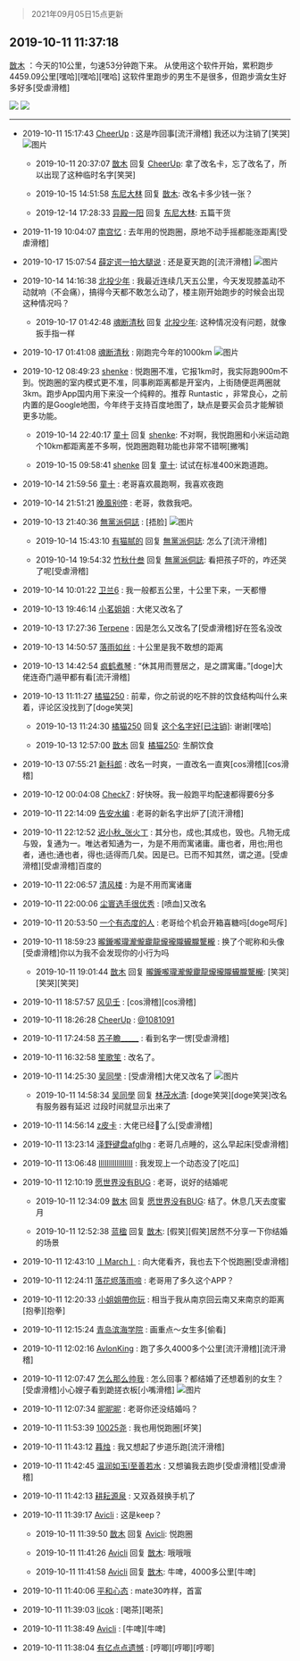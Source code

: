 > 2021年09月05日15点更新
<link rel="stylesheet" href="https://cdn.jsdelivr.net/gh/taotie6/sampleJSON@main/css/photo_show.css">


 ## 2019-10-11 11:37:18 

 [㪚木](https://www.coolapk.com/feed/14250834?shareKey=NjRiMWM3NzU5NjE4NjEzMTc0ZWI~) ：今天的10公里，匀速53分钟跑下来。
从使用这个软件开始，累积跑步4459.09公里[嘿哈][嘿哈][嘿哈]
这软件里跑步的男生不是很多，但跑步滴女生好多好多[受虐滑稽] 

<div class="album">
<img class="img-item" src="https://image.coolapk.com/feed/2019/1011/11/1081091_a32880ce_5035_7809@720x585.jpeg" />
<img class="img-item" src="https://image.coolapk.com/feed/2019/1011/11/1081091_27891067_5035_7811@1080x1023.jpeg" />
</div>

 ------- 

- 2019-10-11 15:17:43 [CheerUp](uid=792697) : 这是咋回事[流汗滑稽]
我还以为注销了[笑哭] ![图片](https://image.coolapk.com/feed/2019/1011/15/792697_aa8292e4_8262_279@1080x1920.jpeg)

    - 2019-10-11 20:37:07 [㪚木](uid=1081091) 回复 [CheerUp](uid=792697): 拿了改名卡，忘了改名了，所以出现了这种临时名字[笑哭] 

    - 2019-10-15 14:51:58 [东尼大林](uid=1612569) 回复 [㪚木](uid=1081091): 改名卡多少钱一张？ 

    - 2019-12-14 17:28:33 [异殿一阳](uid=2299273) 回复 [东尼大林](uid=1612569): 五篇干货 

- 2019-11-19 10:04:07 [南宫忆](uid=1018870) : 去年用的悦跑圈，原地不动手摇都能涨距离[受虐滑稽] 

- 2019-10-17 15:07:54 [薛定谔一拍大腿说](uid=1290387) : 还是夏天跑的[流汗滑稽] ![图片](https://image.coolapk.com/feed/2019/1017/15/1290387_2605aca1_6072_6872@1080x2248.jpeg)

- 2019-10-14 14:16:38 [北投少年](uid=511587) : 我最近连续几天五公里，今天发现膝盖动不动就响（不会痛），搞得今天都不敢怎么动了，楼主刚开始跑步的时候会出现这种情况吗？ 

    - 2019-10-17 01:42:48 [魂断清秋](uid=2004379) 回复 [北投少年](uid=511587): 这种情况没有问题，就像扳手指一样 

- 2019-10-17 01:41:08 [魂断清秋](uid=2004379) : 刚跑完今年的1000km ![图片](https://image.coolapk.com/feed/2019/1017/01/2004379_5720b27a_7663_6808@1080x1004.jpeg)

- 2019-10-12 08:49:23 [shenke](uid=498933) : 悦跑圈不准，它报1km时，我实际跑900m不到。悦跑圈的室内模式更不准，同事刷距离都是开室内，上街随便逛两圈就3km。跑步App国内用下来没一个纯粹的。推荐 Runtastic ，非常良心，之前内置的是Google地图，今年终于支持百度地图了，缺点是要买会员才能解锁更多功能。 

    - 2019-10-14 22:40:17 [童十](uid=1588274) 回复 [shenke](uid=498933): 不对啊，我悦跑圈和小米运动跑个10km都距离差不多啊，悦跑圈跑鞋功能也非常不错啊[撇嘴] 

    - 2019-10-15 09:58:41 [shenke](uid=498933) 回复 [童十](uid=1588274): 试试在标准400米跑道跑。 

- 2019-10-14 21:59:56 [童十](uid=1588274) : 老哥喜欢晨跑啊，我喜欢夜跑 

- 2019-10-14 21:51:21 [晚風别停](uid=1982209) : 老哥，救救我吧。 

- 2019-10-13 21:40:36 [無黨派侗誌](uid=963651) : [捂脸] ![图片](https://image.coolapk.com/feed/2019/1013/21/963651_0468f012_4035_1578@640x1136.jpeg)

    - 2019-10-14 15:43:10 [有猫腻的](uid=2280362) 回复 [無黨派侗誌](uid=963651): 怎么了[流汗滑稽] 

    - 2019-10-14 19:54:32 [竹秋什叁](uid=2319428) 回复 [無黨派侗誌](uid=963651): 看把孩子吓的，咋还哭了呢[受虐滑稽] 

- 2019-10-14 10:01:22 [卫兰6](uid=1286107) : 我一般都五公里，十公里下来，一天都懵 

- 2019-10-13 19:46:14 [小茗姐姐](uid=2225525) : 大佬又改名了 

- 2019-10-13 17:27:36 [Terpene](uid=1120386) : 因是怎么又改名了[受虐滑稽]好在签名没改 

- 2019-10-13 14:50:57 [落雨如丝](uid=171765) : 十公里是我不敢想的距离 

- 2019-10-13 14:42:54 [疯鹤煮琴](uid=2148901) : “休其用而豐居之，是之謂寓庸。”[doge]大佬连奇门遁甲都有看[流汗滑稽] 

- 2019-10-13 11:11:27 [橘猫250](uid=844044) : 前辈，你之前说的吃不胖的饮食结构叫什么来着，评论区没找到了[doge笑哭] 

    - 2019-10-13 11:24:30 [橘猫250](uid=844044) 回复 [这个名字好[已注销]](uid=863942): 谢谢[嘿哈] 

    - 2019-10-13 12:57:00 [㪚木](uid=1081091) 回复 [橘猫250](uid=844044): 生酮饮食 

- 2019-10-13 07:55:21 [新科郎](uid=1276807) : 改名一时爽，一直改名一直爽[cos滑稽][cos滑稽] 

- 2019-10-12 00:04:08 [Check7](uid=2474522) : 好快呀。我一般跑平均配速都得要6分多 

- 2019-10-11 22:14:09 [告安水编](uid=1211710) : 老哥的新名字出炉了[流汗滑稽] 

- 2019-10-11 22:12:52 [迟小秋_张火丁](uid=2162943) : 其分也，成也;其成也，毁也。凡物无成与毁，复通为一。唯达者知通为一，为是不用而寓诸庸。庸也者，用也;用也者，通也;通也者，得也;适得而几矣。因是已。已而不知其然，谓之道。[受虐滑稽][受虐滑稽]百度的 

- 2019-10-11 22:06:57 [清风楼](uid=865339) : 为是不用而寓诸庸 

- 2019-10-11 22:00:06 [尘寰选手很优秀](uid=2564009) : [喷血]又改名 

- 2019-10-11 20:53:50 [一个有态度的人](uid=1043171) : 老哥给个机会开箱喜糖吗[doge呵斥] 

- 2019-10-11 18:59:23 [曨鑨嚨瓏瀧儱靇龍爖攏隴龓朧驡櫳](uid=2902118) : 换了个昵称和头像[受虐滑稽]你以为我不会发现你的小行为吗 

    - 2019-10-11 19:01:44 [㪚木](uid=1081091) 回复 [曨鑨嚨瓏瀧儱靇龍爖攏隴龓朧驡櫳](uid=2902118): [笑哭][笑哭][笑哭] 

- 2019-10-11 18:57:57 [风见壬](uid=1512297) : [cos滑稽][cos滑稽] 

- 2019-10-11 18:26:28 [CheerUp](uid=792697) : <a class="feed-link-uname" href="/u/1081091">@1081091</a> 

- 2019-10-11 17:24:58 [苏子瞻_____](uid=793089) : 看到名字一愣[受虐滑稽] 

- 2019-10-11 16:32:58 [笙歌笙](uid=1296796) : 改名了。 

- 2019-10-11 14:25:30 [吴同學](uid=1320218) : [受虐滑稽]大佬又改名了 ![图片](https://image.coolapk.com/feed/2019/1011/14/1320218_28df5028_5128_9207@1080x2160.jpeg)

    - 2019-10-11 14:58:34 [吴同學](uid=1320218) 回复 [林茂水清](uid=2077614): [doge笑哭][doge笑哭]改名有服务器有延迟  过段时间就显示出来了 

- 2019-10-11 14:56:14 [z皮卡](uid=1896403) : 大佬已经💊了么[受虐滑稽] 

- 2019-10-11 13:23:14 [泽野键盘afglhg](uid=1347187) : 老哥几点睡的，这么早起床[受虐滑稽] 

- 2019-10-11 13:06:48 [IIlIIllIlIIllIlII](uid=1286315) : 我发现上一个动态没了[吃瓜] 

- 2019-10-11 12:10:19 [愿世界没有BUG](uid=1923715) : 老哥，说好的结婚呢 

    - 2019-10-11 12:34:09 [㪚木](uid=1081091) 回复 [愿世界没有BUG](uid=1923715): 结了。休息几天去度蜜月 

    - 2019-10-11 12:52:38 [蓝楹](uid=467567) 回复 [㪚木](uid=1081091): [假笑][假笑]居然不分享一下你结婚的场景 

- 2019-10-11 12:43:10 [丨March丨](uid=1139702) : 向大佬看齐，我也去下个悦跑圈[受虐滑稽] 

- 2019-10-11 12:24:11 [落花烬落雨啼](uid=1966083) : 老哥用了多久这个APP？ 

- 2019-10-11 12:20:33 [小姐姐帶你玩](uid=641103) : 相当于我从南京回云南又来南京的距离[抱拳][抱拳] 

- 2019-10-11 12:15:24 [青岛滨海学院](uid=1311045) : 画重点～女生多[偷看] 

- 2019-10-11 12:02:16 [AvlonKing](uid=964891) : 跑了多久4000多个公里[流汗滑稽][流汗滑稽] 

- 2019-10-11 12:07:47 [怎么那么帅我](uid=1421130) : 怎么回事？都结婚了还想着别的女生？[受虐滑稽]小心嫂子看到跪搓衣板[小嘴滑稽] ![图片](https://image.coolapk.com/feed/2019/1011/12/1421130_2c492ab0_6866_6578@84x68.jpeg)

- 2019-10-11 12:07:34 [昵昵昵](uid=1829222) : 老哥你还没结婚吗？ 

- 2019-10-11 11:53:39 [10025尧](uid=632619) : 我也用悦跑圈[坏笑] 

- 2019-10-11 11:43:12 [暮烛](uid=915575) : 我又想起了步道乐跑[流汗滑稽] 

- 2019-10-11 11:42:45 [温润如玉l至善若水](uid=1713789) : 又想骗我去跑步[受虐滑稽][受虐滑稽] 

- 2019-10-11 11:42:13 [耕耘源泉](uid=1444011) : 又双叒叕换手机了 

- 2019-10-11 11:39:17 [Avicli](uid=622333) : 这是keep？ 

    - 2019-10-11 11:39:50 [㪚木](uid=1081091) 回复 [Avicli](uid=622333): 悦跑圈 

    - 2019-10-11 11:41:26 [Avicli](uid=622333) 回复 [㪚木](uid=1081091): 哦哦哦 

    - 2019-10-11 11:41:58 [Avicli](uid=622333) 回复 [㪚木](uid=1081091): 牛啤，4000多公里[牛啤] 

- 2019-10-11 11:40:06 [平和心态](uid=2661636) : mate30咋样，首富 

- 2019-10-11 11:39:03 [licok](uid=655160) : [喝茶][喝茶] 

- 2019-10-11 11:38:49 [Avicli](uid=622333) : [牛啤][牛啤] 

- 2019-10-11 11:38:04 [有亿点点遗憾](uid=1852799) : [哼唧][哼唧][哼唧] 

